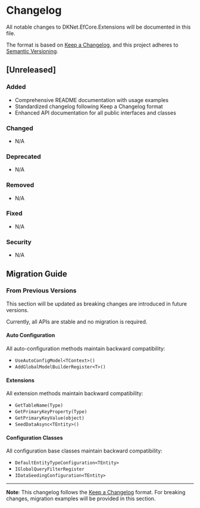 # Changelog

All notable changes to DKNet.EfCore.Extensions will be documented in this file.

The format is based on [Keep a Changelog](https://keepachangelog.com/en/1.0.0/),
and this project adheres to [Semantic Versioning](https://semver.org/spec/v2.0.0.html).

## [Unreleased]

### Added
- Comprehensive README documentation with usage examples
- Standardized changelog following Keep a Changelog format
- Enhanced API documentation for all public interfaces and classes

### Changed
- N/A

### Deprecated
- N/A

### Removed
- N/A

### Fixed
- N/A

### Security
- N/A

## Migration Guide

### From Previous Versions

This section will be updated as breaking changes are introduced in future versions.

Currently, all APIs are stable and no migration is required.

#### Auto Configuration
All auto-configuration methods maintain backward compatibility:
- `UseAutoConfigModel<TContext>()`
- `AddGlobalModelBuilderRegister<T>()`

#### Extensions
All extension methods maintain backward compatibility:
- `GetTableName(Type)`
- `GetPrimaryKeyProperty(Type)`
- `GetPrimaryKeyValue(object)`
- `SeedDataAsync<TEntity>()`

#### Configuration Classes
All configuration base classes maintain backward compatibility:
- `DefaultEntityTypeConfiguration<TEntity>`
- `IGlobalQueryFilterRegister`
- `IDataSeedingConfiguration<TEntity>`

---

**Note**: This changelog follows the [Keep a Changelog](https://keepachangelog.com/en/1.0.0/) format.
For breaking changes, migration examples will be provided in this section.
